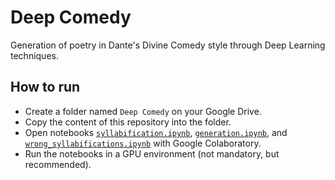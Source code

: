 # Deep Comedy
Generation of poetry in Dante's Divine Comedy style through Deep Learning techniques.

## How to run
* Create a folder named `Deep Comedy` on your Google Drive.
* Copy the content of this repository into the folder.
* Open notebooks [`syllabification.ipynb`](syllabification.ipynb), [`generation.ipynb`](generation.ipynb), and [`wrong_syllabifications.ipynb`](wrong_syllabifications.ipynb) with Google Colaboratory.
* Run the notebooks in a GPU environment (not mandatory, but recommended).
